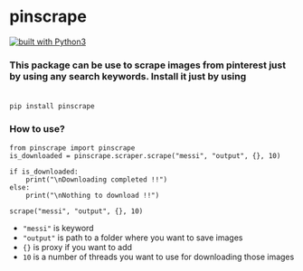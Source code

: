# pinscrape
[![built with Python3](https://img.shields.io/badge/built%20with-Python3.x-red.svg)](https://www.python.org/)

### This package can be use to scrape images from pinterest just by using any search keywords. Install it just by using <br><br>
`pip install pinscrape`
### How to use?
```
from pinscrape import pinscrape
is_downloaded = pinscrape.scraper.scrape("messi", "output", {}, 10) 

if is_downloaded:
    print("\nDownloading completed !!")
else:
    print("\nNothing to download !!")
```

`scrape("messi", "output", {}, 10)` <br/>
- `"messi"` is keyword
- `"output"` is path to a folder where you want to save images
- `{}` is proxy if you want to add
- `10` is a number of threads you want to use for downloading those images
